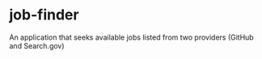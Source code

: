 # job-finder
An application that seeks available jobs listed from two providers (GitHub and Search.gov)
